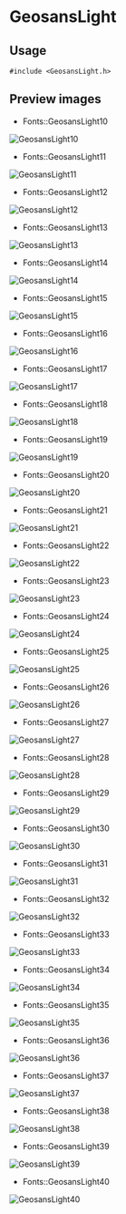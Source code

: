 GeosansLight
==========

Usage
------

    #include <GeosansLight.h>

Preview images
--------------
* Fonts::GeosansLight10 

![GeosansLight10](https://raw.githubusercontent.com/Cariad/GeosansLight/master/Preview/GeosansLight10.png)

* Fonts::GeosansLight11 

![GeosansLight11](https://raw.githubusercontent.com/Cariad/GeosansLight/master/Preview/GeosansLight11.png)

* Fonts::GeosansLight12 

![GeosansLight12](https://raw.githubusercontent.com/Cariad/GeosansLight/master/Preview/GeosansLight12.png)

* Fonts::GeosansLight13 

![GeosansLight13](https://raw.githubusercontent.com/Cariad/GeosansLight/master/Preview/GeosansLight13.png)

* Fonts::GeosansLight14 

![GeosansLight14](https://raw.githubusercontent.com/Cariad/GeosansLight/master/Preview/GeosansLight14.png)

* Fonts::GeosansLight15 

![GeosansLight15](https://raw.githubusercontent.com/Cariad/GeosansLight/master/Preview/GeosansLight15.png)

* Fonts::GeosansLight16 

![GeosansLight16](https://raw.githubusercontent.com/Cariad/GeosansLight/master/Preview/GeosansLight16.png)

* Fonts::GeosansLight17 

![GeosansLight17](https://raw.githubusercontent.com/Cariad/GeosansLight/master/Preview/GeosansLight17.png)

* Fonts::GeosansLight18 

![GeosansLight18](https://raw.githubusercontent.com/Cariad/GeosansLight/master/Preview/GeosansLight18.png)

* Fonts::GeosansLight19 

![GeosansLight19](https://raw.githubusercontent.com/Cariad/GeosansLight/master/Preview/GeosansLight19.png)

* Fonts::GeosansLight20 

![GeosansLight20](https://raw.githubusercontent.com/Cariad/GeosansLight/master/Preview/GeosansLight20.png)

* Fonts::GeosansLight21 

![GeosansLight21](https://raw.githubusercontent.com/Cariad/GeosansLight/master/Preview/GeosansLight21.png)

* Fonts::GeosansLight22 

![GeosansLight22](https://raw.githubusercontent.com/Cariad/GeosansLight/master/Preview/GeosansLight22.png)

* Fonts::GeosansLight23 

![GeosansLight23](https://raw.githubusercontent.com/Cariad/GeosansLight/master/Preview/GeosansLight23.png)

* Fonts::GeosansLight24 

![GeosansLight24](https://raw.githubusercontent.com/Cariad/GeosansLight/master/Preview/GeosansLight24.png)

* Fonts::GeosansLight25 

![GeosansLight25](https://raw.githubusercontent.com/Cariad/GeosansLight/master/Preview/GeosansLight25.png)

* Fonts::GeosansLight26 

![GeosansLight26](https://raw.githubusercontent.com/Cariad/GeosansLight/master/Preview/GeosansLight26.png)

* Fonts::GeosansLight27 

![GeosansLight27](https://raw.githubusercontent.com/Cariad/GeosansLight/master/Preview/GeosansLight27.png)

* Fonts::GeosansLight28 

![GeosansLight28](https://raw.githubusercontent.com/Cariad/GeosansLight/master/Preview/GeosansLight28.png)

* Fonts::GeosansLight29 

![GeosansLight29](https://raw.githubusercontent.com/Cariad/GeosansLight/master/Preview/GeosansLight29.png)

* Fonts::GeosansLight30 

![GeosansLight30](https://raw.githubusercontent.com/Cariad/GeosansLight/master/Preview/GeosansLight30.png)

* Fonts::GeosansLight31 

![GeosansLight31](https://raw.githubusercontent.com/Cariad/GeosansLight/master/Preview/GeosansLight31.png)

* Fonts::GeosansLight32 

![GeosansLight32](https://raw.githubusercontent.com/Cariad/GeosansLight/master/Preview/GeosansLight32.png)

* Fonts::GeosansLight33 

![GeosansLight33](https://raw.githubusercontent.com/Cariad/GeosansLight/master/Preview/GeosansLight33.png)

* Fonts::GeosansLight34 

![GeosansLight34](https://raw.githubusercontent.com/Cariad/GeosansLight/master/Preview/GeosansLight34.png)

* Fonts::GeosansLight35 

![GeosansLight35](https://raw.githubusercontent.com/Cariad/GeosansLight/master/Preview/GeosansLight35.png)

* Fonts::GeosansLight36 

![GeosansLight36](https://raw.githubusercontent.com/Cariad/GeosansLight/master/Preview/GeosansLight36.png)

* Fonts::GeosansLight37 

![GeosansLight37](https://raw.githubusercontent.com/Cariad/GeosansLight/master/Preview/GeosansLight37.png)

* Fonts::GeosansLight38 

![GeosansLight38](https://raw.githubusercontent.com/Cariad/GeosansLight/master/Preview/GeosansLight38.png)

* Fonts::GeosansLight39 

![GeosansLight39](https://raw.githubusercontent.com/Cariad/GeosansLight/master/Preview/GeosansLight39.png)

* Fonts::GeosansLight40 

![GeosansLight40](https://raw.githubusercontent.com/Cariad/GeosansLight/master/Preview/GeosansLight40.png)


